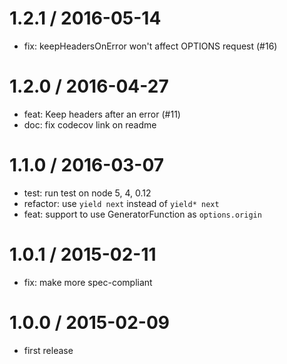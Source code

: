 
1.2.1 / 2016-05-14
==================

  * fix: keepHeadersOnError won't affect OPTIONS request (#16)

1.2.0 / 2016-04-27
==================

  * feat: Keep headers after an error (#11)
  * doc: fix codecov link on readme

1.1.0 / 2016-03-07
==================

  * test: run test on node 5, 4, 0.12
  * refactor: use `yield next` instead of `yield* next`
  * feat: support to use GeneratorFunction as `options.origin`

1.0.1 / 2015-02-11
==================

 * fix: make more spec-compliant

1.0.0 / 2015-02-09
==================

 * first release
